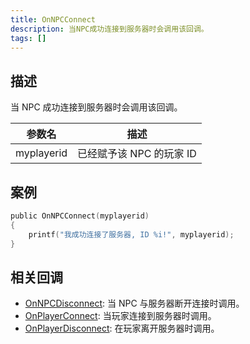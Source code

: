 ```yaml
---
title: OnNPCConnect
description: 当NPC成功连接到服务器时会调用该回调。
tags: []
---
```


## 描述

当 NPC 成功连接到服务器时会调用该回调。

| 参数名     | 描述                     |
| ---------- | ------------------------ |
| myplayerid | 已经赋予该 NPC 的玩家 ID |

## 案例

```c
public OnNPCConnect(myplayerid)
{
    printf("我成功连接了服务器, ID %i!", myplayerid);
}
```

## 相关回调

- [OnNPCDisconnect](../callbacks/OnNPCDisconnect): 当 NPC 与服务器断开连接时调用。
- [OnPlayerConnect](../callbacks/OnPlayerConnect): 当玩家连接到服务器时调用。
- [OnPlayerDisconnect](../callbacks/OnPlayerDisconnect): 在玩家离开服务器时调用。

